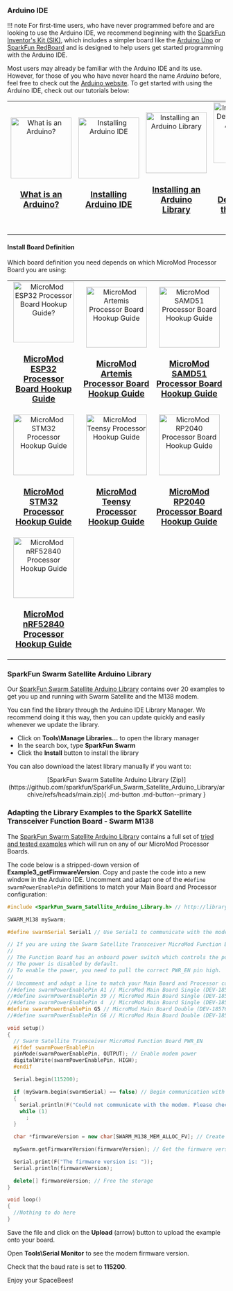 ### Arduino IDE

!!! note
    For first-time users, who have never programmed before and are looking to use the Arduino IDE, we recommend beginning with the <a href="https://www.sparkfun.com/products/15631">SparkFun Inventor's Kit (SIK)</a>, which includes a simpler board like the <a href="https://www.sparkfun.com/products/11224">Arduino Uno</a> or <a href="https://www.sparkfun.com/products/15123">SparkFun RedBoard</a> and is designed to help users get started programming with the Arduino IDE.

Most users may already be familiar with the Arduino IDE and its use. However, for those of you who have never heard the name *Arduino* before, feel free to check out the [Arduino website](https://www.arduino.cc/en/Guide/HomePage). To get started with using the Arduino IDE, check out our tutorials below:


<table style="border-style:none">
    <tr>
        <td align="center">
            <a class="thumb" href="https://learn.sparkfun.com/tutorials/50">
                <center><img src="https://cdn.sparkfun.com/c/178-100/assets/3/b/6/e/b/512e66bece395f492b000000.jpg" alt="What is an Arduino?" height="140">
                </center>
                <h3 class="title">What is an Arduino?</h3>
            </a>
        </td>
        <td align="center">
            <a class="thumb" href="https://learn.sparkfun.com/tutorials/61">
                <center><img src="https://cdn.sparkfun.com/c/178-100/assets/learn_tutorials/6/1/arduinoThumb.jpg" alt="Installing Arduino IDE" height="140">
                </center>
                <h3 class="title">Installing Arduino IDE</h3>
            </a>
        </td>
        <td align="center">
            <a class="thumb" href="https://learn.sparkfun.com/tutorials/15">
                <center><img src="https://cdn.sparkfun.com/c/178-100/assets/b/e/4/b/2/50f04b99ce395fd95e000001.jpg" alt="Installing an Arduino Library" height="140">
                </center>
                <h3 class="title">Installing an Arduino Library</h3>
            </a>
        </td>
        <td align="center">
            <a class="thumb" href="https://learn.sparkfun.com/tutorials/1265">
                <center><img src="https://cdn.sparkfun.com/c/178-100/assets/learn_tutorials/1/2/6/5/sparkfun_boards.PNG" alt="Installing Board Definitions in the Arduino IDE" height="140">
                </center>
                <h3 class="title">Installing Board Definitions in the Arduino IDE</h3>
            </a>
        </td>
    </tr>
</table>


#### Install Board Definition
Which board definition you need depends on which MicroMod Processor Board you are using:

<table style="border-style:none">
    <tr>
        <td align="center">
            <a class="thumb" href="https://learn.sparkfun.com/tutorials/1208">
                <center><img src="https://cdn.sparkfun.com/c/178-100/assets/learn_tutorials/1/2/0/8/16781-SparkFun_MicroMod_ESP32_Processor-01.jpg" alt="MicroMod ESP32 Processor Board Hookup Guide?" height="140">
                </center>
                <h3 class="title">MicroMod ESP32 Processor Board Hookup Guide</h3>
            </a>
        </td>
        <td align="center">
            <a class="thumb" href="https://learn.sparkfun.com/tutorials/1191">
                <center><img src="https://cdn.sparkfun.com/c/178-100/assets/learn_tutorials/1/1/9/1/16401-Artemis_MicroModule-01.jpg" alt="MicroMod Artemis Processor Board Hookup Guide" height="140">
                </center>
                <h3 class="title">MicroMod Artemis Processor Board Hookup Guide</h3>
            </a>
        </td>
        <td align="center">
            <a class="thumb" href="https://learn.sparkfun.com/tutorials/1207">
                <center><img src="https://cdn.sparkfun.com/c/178-100/assets/learn_tutorials/1/2/0/7/16791-SparkFun_MicroMod_SAMD51_Processor-01a.jpg" alt="MicroMod SAMD51 Processor Board Hookup Guide" height="140">
                </center>
                <h3 class="title">MicroMod SAMD51 Processor Board Hookup Guide</h3>
            </a>
        </td>
    </tr>
    <tr>
        <td align="center">
            <a class="thumb" href="https://learn.sparkfun.com/tutorials/1627">
                <center><img src="https://cdn.sparkfun.com/c/178-100/assets/learn_tutorials/1/6/2/7/17713-SparkFun_MicroMod_STM32_Processor-01.jpg" alt="MicroMod STM32 Processor Hookup Guide" height="140">
                </center>
                <h3 class="title">MicroMod STM32 Processor Hookup Guide</h3>
            </a>
        </td>
        <td align="center">
            <a class="thumb" href="https://learn.sparkfun.com/tutorials/1266">
                <center><img src="https://cdn.sparkfun.com/c/178-100/assets/learn_tutorials/1/2/6/6/MM_Teensy_PB_Thumb.jpg" alt="MicroMod Teensy Processor Hookup Guide" height="140">
                </center>
                <h3 class="title">MicroMod Teensy Processor Hookup Guide</h3>
            </a>
        </td>
        <td align="center">
            <a class="thumb" href="https://learn.sparkfun.com/tutorials/1495">
                <center><img src="https://cdn.sparkfun.com/c/178-100/assets/learn_tutorials/1/4/9/5/17720-SparkFun_MicroMod_RP2040_Processor-01A.jpg" alt="MicroMod RP2040 Processor Board Hookup Guide" height="140">
                </center>
                <h3 class="title">MicroMod RP2040 Processor Board Hookup Guide</h3>
            </a>
        </td>
    </tr>
    <tr>
        <td align="center">
            <a class="thumb" href="https://learn.sparkfun.com/tutorials/1401">
                <center><img src="https://cdn.sparkfun.com/c/178-100/assets/learn_tutorials/1/4/0/1/MicroMod_nRF52840-Thumb.jpg" alt="MicroMod nRF52840 Processor Hookup Guide" height="140">
                </center>
                <h3 class="title">MicroMod nRF52840 Processor Hookup Guide</h3>
            </a>
        </td>
    </tr>
</table>

### SparkFun Swarm Satellite Arduino Library

Our [SparkFun Swarm Satellite Arduino Library](https://github.com/sparkfun/SparkFun_Swarm_Satellite_Arduino_Library) contains over 20 examples to get you up and running with Swarm Satellite and the M138 modem.

You can find the library through the Arduino IDE Library Manager. We recommend doing it this way, then you can update quickly and easily whenever we update the library.

* Click on **Tools\Manage Libraries...** to open the library manager
* In the search box, type **SparkFun Swarm**
* Click the **Install** button to install the library

You can also download the latest library manually if you want to:

<center>
[SparkFun Swarm Satellite Arduino Library (Zip)](https://github.com/sparkfun/SparkFun_Swarm_Satellite_Arduino_Library/archive/refs/heads/main.zip){ .md-button .md-button--primary }
</center>

### Adapting the Library Examples to the SparkX Satellite Transceiver Function Board - Swarm M138

The [SparkFun Swarm Satellite Arduino Library](https://github.com/sparkfun/SparkFun_Swarm_Satellite_Arduino_Library)
contains a full set of [tried and tested examples](https://github.com/sparkfun/SparkFun_Swarm_Satellite_Arduino_Library/tree/main/examples)
which will run on any of our MicroMod Processor Boards.

The code below is a stripped-down version of **Example3_getFirmwareVersion**. Copy and paste the code into a new window in the Arduino IDE.
Uncomment and adapt one of the ```#define swarmPowerEnablePin``` definitions to match your Main Board and Processor configuration:

```C++
#include <SparkFun_Swarm_Satellite_Arduino_Library.h> // http://librarymanager/All#SparkFun_Swarm_Satellite

SWARM_M138 mySwarm;

#define swarmSerial Serial1 // Use Serial1 to communicate with the modem. Change this if required.

// If you are using the Swarm Satellite Transceiver MicroMod Function Board:
//
// The Function Board has an onboard power switch which controls the power to the modem.
// The power is disabled by default.
// To enable the power, you need to pull the correct PWR_EN pin high.
//
// Uncomment and adapt a line to match your Main Board and Processor configuration:
//#define swarmPowerEnablePin A1 // MicroMod Main Board Single (DEV-18575) : with a Processor Board that supports A1 as an output
//#define swarmPowerEnablePin 39 // MicroMod Main Board Single (DEV-18575) : with e.g. the Teensy Processor Board using pin 39 (SDIO_DATA2) to control the power
//#define swarmPowerEnablePin 4  // MicroMod Main Board Single (DEV-18575) : with e.g. the Artemis Processor Board using pin 4 (SDIO_DATA2) to control the power
#define swarmPowerEnablePin G5 // MicroMod Main Board Double (DEV-18576) : Slot 0 with the ALT_PWR_EN0 set to G5<->PWR_EN0
//#define swarmPowerEnablePin G6 // MicroMod Main Board Double (DEV-18576) : Slot 1 with the ALT_PWR_EN1 set to G6<->PWR_EN1

void setup()
{
  // Swarm Satellite Transceiver MicroMod Function Board PWR_EN
  #ifdef swarmPowerEnablePin
  pinMode(swarmPowerEnablePin, OUTPUT); // Enable modem power 
  digitalWrite(swarmPowerEnablePin, HIGH);
  #endif

  Serial.begin(115200);

  if (mySwarm.begin(swarmSerial) == false) // Begin communication with the modem
  {
    Serial.println(F("Could not communicate with the modem. Please check the serial connections. Freezing..."));
    while (1)
      ;
  }

  char *firmwareVersion = new char[SWARM_M138_MEM_ALLOC_FV]; // Create storage for the configuration settings

  mySwarm.getFirmwareVersion(firmwareVersion); // Get the firmware version

  Serial.print(F("The firmware version is: "));
  Serial.println(firmwareVersion);

  delete[] firmwareVersion; // Free the storage
}

void loop()
{
  //Nothing to do here
}
```

Save the file and click on the **Upload** (arrow) button to upload the example onto your board.

Open **Tools\Serial Monitor** to see the modem firmware version.

Check that the baud rate is set to **115200**.

Enjoy your SpaceBees!

